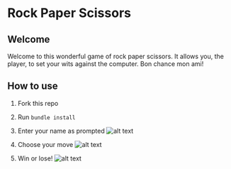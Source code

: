 # Rock Paper Scissors

Welcome
-------

Welcome to this wonderful game of rock paper scissors.  It allows you, the player, to set your wits against the computer.  Bon chance mon ami!

How to use
-------

1. Fork this repo
2. Run ```bundle install```

3. Enter your name as prompted
![alt text](http://imgur.com/a/pk0Gl)

4. Choose your move
![alt text](http://imgur.com/a/44jx2)

5. Win or lose!
![alt text](http://imgur.com/a/YHeIt)
